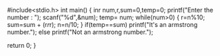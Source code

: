 #include<stdio.h>
int main()
{
  inr num,r,sum=0,temp=0;
  printf("Enter the number : ");
  scanf("%d",&num);
  temp= num;
  while(num>0)
  {
    r=n%10;
    sum=sum + (r*r*r);
    n=n/10;
  }
  if(temp==sum)
  printf("It's an armstrong number.");
  else
  printf("Not an armstrong number.");
  
  return 0;
}
